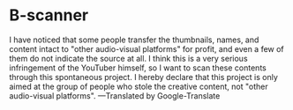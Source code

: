 # B-scanner
I have noticed that some people transfer the thumbnails, names, and content intact to "other audio-visual platforms" for profit, and even a few of them do not indicate the source at all. I think this is a very serious infringement of the YouTuber himself, so I want to scan these contents through this spontaneous project. I hereby declare that this project is only aimed at the group of people who stole the creative content, not "other audio-visual platforms".
—Translated by Google-Translate
